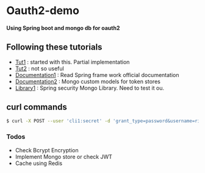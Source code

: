 # Oauth2-demo

#### Using  Spring boot and mongo db for oauth2

## Following these tutorials
 - [Tut1] : started with this. Partial implementation
 - [Tut2] : not so useful
 - [Documentation1] : Read Spring frame work official documentation
 - [Documentation2] : Mongo custom models for token stores
 - [Library1] : Spring security Mongo Library. Need to test it ou.
    
[Tut1]: <https://gigsterous.github.io/engineering/2017/03/01/spring-boot-4.html>
[Tut2]: <https://jugbd.org/2017/09/19/implementing-oauth2-spring-boot-spring-security/>
[Documentation1]: <http://projects.spring.io/spring-security-oauth/docs/oauth2.html>
[Documentation2]:<https://github.com/jeebb/oauth-demo/tree/master/sec-api/src/main/java/com/jeenguyen/demo/oauth/api/entities>
[Library1]: <https://github.com/caelwinner/spring-security-mongo>
## curl commands
```sh
$ curl -X POST --user 'cli1:secret' -d 'grant_type=password&username=rik&password=password' http://localhost:8080/oauth/token
```
### Todos
  - Check Bcrypt Encryption
  - Implement Mongo store or check JWT
  - Cache using Redis
 

